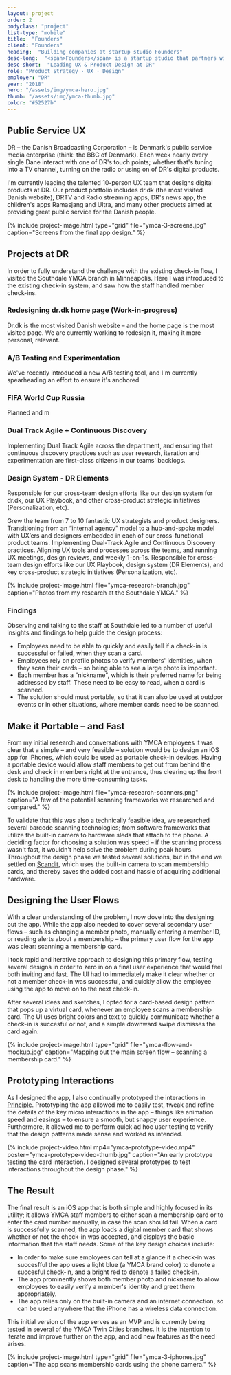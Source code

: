 ```yaml
---
layout: project
order: 2
bodyclass: "project"
list-type: "mobile"
title:  "Founders"
client: "Founders"
heading:  "Building companies at startup studio Founders"
desc-long:  "<span>Founders</span> is a startup studio that partners with entrepreneurs, designers and developers to build products and launch startups from scratch."
desc-short:  "Leading UX & Product Design at DR"
role: "Product Strategy · UX · Design"
employer: "DR"
year: "2018"
hero: "/assets/img/ymca-hero.jpg"
thumb: "/assets/img/ymca-thumb.jpg"
color: "#52527b"
---
```


## Public Service UX
DR – the Danish Broadcasting Corporation – is Denmark's public service media enterprise (think: the BBC of Denmark). Each week nearly every single Dane interact with one of DR's touch points; whether that's tuning into a TV channel, turning on the radio or using on of DR's digital products.

I'm currently leading the talented 10-person UX team that designs digital products at DR. Our product portfolio includes dr.dk (the most visited Danish website), DRTV and Radio streaming apps, DR's news app, the children's apps Ramasjang and Ultra, and many other products aimed at providing great public service for the Danish people.

{% include project-image.html type="grid" file="ymca-3-screens.jpg" caption="Screens from the final app design." %}

## Projects at DR
In order to fully understand the challenge with the existing check-in flow, I visited the Southdale YMCA branch in Minneapolis. Here I was introduced to the existing check-in system, and saw how the staff handled member check-ins.

### Redesigning dr.dk home page (Work-in-progress)
Dr.dk is the most visited Danish website – and the home page is the most visited page. We are currently working to redesign it, making it more personal, relevant.

### A/B Testing and Experimentation
We've recently introduced a new A/B testing tool, and I'm currently spearheading an effort to ensure it's anchored

### FIFA World Cup Russia
Planned and m

### Dual Track Agile + Continuous Discovery
Implementing Dual Track Agile across the department, and ensuring that continuous discovery practices such as user research, iteration and experimentation are first-class citizens in our teams' backlogs.

### Design System - DR Elements
Responsible for our cross-team design efforts like our design system for dr.dk, our UX Playbook, and other cross-product strategic initiatives (Personalization, etc).

Grew the team from 7 to 10 fantastic UX strategists and product designers.
Transitioning from an “internal agency” model to a hub-and-spoke model with UX’ers and designers embedded in each of our cross-functional product teams.
Implementing Dual-Track Agile and Continuous Discovery practices.
Aligning UX tools and processes across the teams, and running UX meetings, design reviews, and weekly 1-on-1s.
Responsible for cross-team design efforts like our UX Playbook, design system (DR Elements), and key cross-product strategic initiatives (Personalization, etc).

{% include project-image.html file="ymca-research-branch.jpg" caption="Photos from my research at the Southdale YMCA." %}


### Findings
Observing and talking to the staff at Southdale led to a number of useful insights and findings to help guide the design process:

+ Employees need to be able to quickly and easily tell if a check-in is successful or failed, when they scan a card.
+ Employees rely on profile photos to verify members' identities, when they scan their cards – so being able to see a large photo is important.
+ Each member has a "nickname", which is their preferred name for being addressed by staff. These need to be easy to read, when a card is scanned.
+ The solution should must portable, so that it can also be used at outdoor events or in other situations, where member cards need to be scanned.


## Make it Portable – and Fast
From my initial research and conversations with YMCA employees it was clear that a simple – and very feasible – solution would be to design an iOS app for iPhones, which could be used as portable check-in devices. Having a portable device would allow staff members to get out from behind the desk and check in members right at the entrance, thus clearing up the front desk to handling the more time-consuming tasks.

{% include project-image.html file="ymca-research-scanners.png" caption="A few of the potential scanning frameworks we researched and compared." %}

To validate that this was also a technically feasible idea, we researched several barcode scanning technologies; from software frameworks that utilize the built-in camera to hardware sleds that attach to the phone. A deciding factor for choosing a solution was speed – if the scanning process wasn't fast, it wouldn't help solve the problem during peak hours. Throughout the design phase we tested several solutions, but in the end we settled on [Scandit](http://www.scandit.com/), which uses the built-in camera to scan membership cards, and thereby saves the added cost and hassle of acquiring additional hardware.

## Designing the User Flows
With a clear understanding of the problem, I now dove into the designing out the app. While the app also needed to cover several secondary user flows – such as changing a member photo, manually entering a member ID, or reading alerts about a membership – the primary user flow for the app was clear: scanning a membership card.

I took rapid and iterative approach to designing this primary flow, testing several designs in order to zero in on a final user experience that would feel both inviting and fast. The UI had to immediately make it clear whether or not a member check-in was successful, and quickly allow the employee using the app to move on to the next check-in.

After several ideas and sketches, I opted for a card-based design pattern that pops up a virtual card, whenever an employee scans a membership card. The UI uses bright colors and text to quickly communicate whether a check-in is succesful or not, and a simple downward swipe dismisses the card again.

{% include project-image.html type="grid" file="ymca-flow-and-mockup.jpg" caption="Mapping out the main screen flow – scanning a membership card." %}


## Prototyping Interactions
As I designed the app, I also continually prototyped the interactions in [Principle](http://principleformac.com/). Prototyping the app allowed me to easily test, tweak and refine the details of the key micro interactions in the app – things like animation speed and easings – to ensure a smooth, but snappy user experience. Furthermore, it allowed me to perform quick ad hoc user testing to verify that the design patterns made sense and worked as intended.

{% include project-video.html mp4="ymca-prototype-video.mp4" poster="ymca-prototype-video-thumb.jpg" caption="An early prototype testing the card interaction. I designed several prototypes to test interactions throughout the design phase." %}


## The Result
The final result is an iOS app that is both simple and highly focused in its utility; it allows YMCA staff members to either scan a membership card or to enter the card number manually, in case the scan should fail. When a card is successfully scanned, the app loads a digital member card that shows whether or not the check-in was accepted, and displays the basic information that the staff needs. Some of the key design choices include:

+ In order to make sure employees can tell at a glance if a check-in was succesfful the app uses a light blue (a YMCA brand color) to denote a succesful check-in, and a bright red to denote a failed check-in.
+ The app prominently shows both member photo and nickname to allow employees to easily verify a member's identity and greet them appropriately.
+ The app relies only on the built-in camera and an internet connection, so can be used anywhere that the iPhone has a wireless data connection.

This initial version of the app serves as an MVP and is currently being tested in several of the YMCA Twin Cities branches. It is the intention to iterate and improve further on the app, and add new features as the need arises.

{% include project-image.html type="grid" file="ymca-3-iphones.jpg" caption="The app scans membership cards using the phone camera." %}
